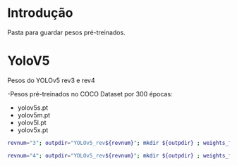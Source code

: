 # Introdução
Pasta para guardar pesos pré-treinados.

# YoloV5
Pesos do YOLOv5 rev3 e rev4

-Pesos pré-treinados no COCO Dataset por 300 épocas:
  - yolov5s.pt
  - yolov5m.pt
  - yolov5l.pt
  - yolov5x.pt

```bash
revnum="3"; outpdir="YOLOv5_rev${revnum}"; mkdir ${outpdir} ; weights_file="yolov5s.pt"  && curl -L https://storage.googleapis.com/cfdy/Backups/YOLOv5_rev${revnum}/${weights_file} -o ./${outpdir}/${weights_file};
```
```bash
revnum="4"; outpdir="YOLOv5_rev${revnum}"; mkdir ${outpdir} ; weights_file="yolov5s.pt"  && curl -L https://storage.googleapis.com/cfdy/Weights/YOLOv5_rev${revnum}/COCO/${weights_file} -o ./${outpdir}/${weights_file};
```



